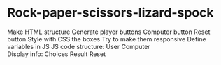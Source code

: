 # Rock-paper-scissors-lizard-spock
Make HTML structure
    Generate player buttons
    Computer button
    Reset button
Style with CSS the boxes
Try to make them responsive
Define variables in JS
JS code structure:
    User 
    Computer    
    Display info:
        Choices
        Result
    Reset
